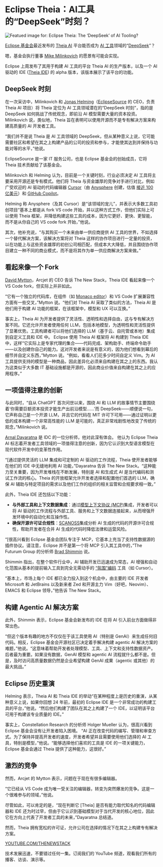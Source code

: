 # Eclipse Theia：AI工具的“DeepSeek”时刻？

![Featued image for: Eclipse Theia: The ‘DeepSeek’ of AI Tooling?](https://cdn.thenewstack.io/media/2025/03/2ba92d47-planet-volumes-w1hqljythcm-unsplash-1024x644.jpg)

[Eclipse 基金会](https://thenewstack.io/alternative-to-visual-studio-marketplace-gains-momentum/)最近发布的 [Theia AI](https://theia-ide.org/docs/theia_ai/) 平台能否成为 [AI 工具](https://thenewstack.io/ai-powered-coding-developer-tool-trends-to-monitor-in-2025/)领域的“[DeepSeek](https://thenewstack.io/icymi-deepseek-is-an-open-source-success-story/)”？

嗯，基金会执行董事 [Mike Milinkovich](https://www.linkedin.com/in/mikemilinkovich/?originalSubdomain=ca) 的愿景有可能会实现。

Eclipse 上周发布了其用于构建 AI 工具的平台 Theia AI 的生产版本，以及一个 AI 驱动的 IDE ([Theia IDE](https://theia-ide.org/)) 的 alpha 版本，该版本展示了该平台的功能。

## DeepSeek 时刻

在一次采访中，Milinkovich 和 [Jonas Helming](https://www.linkedin.com/in/jonas-helming-76303b28/)（[EclipseSource](https://eclipsesource.com/) 的 CEO，负责 Theia AI 项目）将 Theia 定位为 AI 工具领域潜在的“DeepSeek 时刻”，指的是 DeepSeek 如何挑战了传统观念，即前沿 AI 模型需要大量的资本投资。Milinkovich 说，类似地，Theia 旨在表明可以使用开源而不是专有解决方案来构建高质量的 AI 开发者工具。

“我们并不是说 Theia 是 AI 工具领域的 DeepSeek，但从某种意义上说，它可能需要社区和希望在其之上构建产品的公司的投资和参与，才能使其达到并保持与功能对等的水平，”他说。

EclipseSource 是一家 IT 服务公司，也是 Eclipse 基金会的创始成员，它将 Theia 技术贡献给了该基金会。

Milinkovich 和 Helming 认为，目前是一个关键时刻，行业必须决定 AI 工具将主要采用开源还是专有模式。他们将 Theia 与资金雄厚的竞争对手进行对比，例如广受欢迎的 AI 驱动的代码编辑器 [Cursor](https://thenewstack.io/using-cursor-ai-as-part-of-your-development-workflow/)（由 [Anysphere](https://anysphere.inc/) 创建，估值 [接近 100 亿美元](https://www.bloomberg.com/news/articles/2025-03-07/ai-startup-anysphere-in-talks-for-close-to-10-billion-valuation)）和 [GitHub Copilot](https://thenewstack.io/github-copilot-a-powerful-controversial-autocomplete-for-developers/)。

Helming 称 Anysphere（及其 Cursor）是“该领域的宠儿”，并表示大多数工具初创项目“基本上都是从 fork VS code 开始，并以这种方式工作，但他们实际上可以使用 Theia 框架，并降低构建这些工具的成本，因为它更好、更快、更智能，而不是从你自己的 VS code fork 开始，”他说。

其次，他补充说，“与其购买一个未来由单一供应商提供 AI 工具的世界，不如选择一个替代解决方案，该解决方案将对 Theia 这样的协作项目进行一定量的投资，以在功能上与这些资金雄厚的初创公司相匹配，但成本大大降低，并且围绕协作项目建立一种不同的商业模式，而不是将其作为单一供应商解决方案来做。”

## 看起来像一个 Fork

[David Mytton](https://www.linkedin.com/in/davidmytton/)，Arcjet 的 CEO 告诉 The New Stack，Theia IDE 看起来像一个 VS Code fork，但实际上并非如此。

“它有一个独立的代码库，在组件（如 [Monaco editor](https://microsoft.github.io/monaco-editor/)）和 VS Code 扩展兼容性方面有一些交叉，”Mytton 说。“他们对 Theia AI 采取了类似的方法，Theia AI 是他们用于构建 AI 功能的框架，在该框架中，模型和 UX 可以互换。”

事实上，Theia AI 为开发者提供了灵活性、透明性和选择自由，这与专有解决方案不同。它还允许开发者使用任何 LLM，包括本地模型，为透明性和灵活性提供了显著优势。工具构建者可以将他们选择的 LLM（基于云、自托管或本地）集成到自定义工具和 IDE 中。
Eclipse 使用 Theia AI 框架将 AI 构建到 Theia IDE 中，这样“它实际上是专家代理的集合——代码完成、架构助手、终端命令助手——以及创建你自己的能力。这对开发者来说是有意义的，因为他们想看到幕后的细节并自定义东西，”Mytton 说。“例如，看看人们花多少时间自定义 Vim。为 AI 工具提供支持的模型是一种商品，因此差异化必须来自构建在其之上的东西。我认为这类似于大多数 IT 基础设施都是开源的，因此商业价值来自构建在其之上的应用程序。”

## 一项值得注意的创新

与此同时，“自从 ChatGPT 首次问世以来，围绕 AI 和 LLM 的故事情节主要围绕着‘你需要巨额资本投资才能生产出前沿模型……’而 DeepSeek——顺便说一句，它声称自己是一个开源 LLM，并且它的代码在 MIT 许可下可用——通过证明以更低的成本构建一个非常高性能的 LLM 是可能的，真正非常戏剧性地改变了传统的观念，”Milinkovich 说。

[Arnal Dayaratna](https://www.idc.com/getdoc.jsp?containerId=PRF004946) 是 IDC 的一位分析师，他对此深有体会。
他认为 Eclipse Theia AI 标志着开发者工具领域的一项值得注意的创新，因为它认识到大型语言模型在现代软件开发中的变革性作用。

“[通过提供灵活的 LLM 集成和可定制的 AI 驱动的工作流程，Theia 使开发者能够在他们的 IDE 中无缝地利用 AI 功能，”Dayaratna 告诉 The New Stack。“这种能力至关重要，因为开发堆栈在不断发展，特别是 AI 和生成式 AI 是当代编码和测试工作流的核心。Theia 的开放框架允许开发者选择和配置他们首选的 LLM，确保 AI 辅助与特定项目的需求以及他们工作的组织的相关监管和合规要求相一致。”

此外，Theia IDE 还包括以下功能：

*   **与外部工具和上下文数据集成**：通过[模型上下文协议 (MCP)](https://thenewstack.io/mcp-the-missing-link-between-ai-agents-and-apis/)集成，开发者可以将 AI 驱动的工作流程与外部工具、服务和上下文数据连接起来，从而增强开发环境中的自动化和互操作性。
*   **确保开源许可证合规性**：[SCANOSS](https://www.scanoss.com/)集成分析 AI 生成的代码的开源许可合规性，帮助开发者在合并 AI 生成的代码时降低法律和运营风险。

“[很高兴看到 Eclipse 基金会团队专注于 MCP，它基本上充当了支持性数据源的插件协议。请注意，Eclipse 并不是第一个将 MCP 引入其工具中的，”The Futurum Group 的分析师 [Brad Shimmin](https://www.linkedin.com/in/bradshimmin/) 说。

Shimmin 指出，在整个软件行业中，AI 辅助开发已迅速成为常态，AI 增强和自动化范围从基本的提前输入工具到完全无需动手的 [“氛围”编码](https://thenewstack.io/vibe-coding-where-everyone-can-speak-computer-programming/) 工具（如 Cursor）。

“基本上，市场上每个 IDE 都已全力投入到这个机会中，由主要的 IDE 开发者 Microsoft 和 JetBrains 以及新来者 Zed 和开源主力 Vim（好吧，Neovim）、EMACS 和 Eclipse 领导，”他告诉 The New Stack。

## 构建 Agentic AI 解决方案

此外，Shimmin 表示，Eclipse 基金会新发布的 IDE 在将 AI 引入前台方面做得非常出色。

“但这个版本有趣的地方不仅仅在于该工具使用 AI（特别是 GenAI）来生成任何旧代码。相反，Eclipse 基金会开源社区已决定着手解决构建 agentic AI 解决方案的难题，”他说。“这意味着帮助开发者处理模型、工具、上下文和支持性数据资产。后者最为重要。如果没有数据，GenAI 模型和 agentic AI 流程就什么都不是。但是，及时访问高质量数据仍然是企业希望构建 GenAI 成果（agentic 或其他）的最大挑战。”

## Eclipse 历史重演

Helming 表示，Theia AI 和 Theia IDE 的举动“在某种程度上是历史的重演，从某种意义上说，如果你回想 24 年前，最初的 Eclipse IDE 是一个非常成功的构建工具的平台，”他说。“然后他们构建了团队在其之上构建了一个 IDE，以证明该平台可用于构建该专业质量的 IDE。”

事实上，Constellation Research 的分析师 Holger Mueller 认为，很高兴看到 Eclipse 基金会没有让开发者陷入困境。
“AI 正在改变代码的编写、管理和审查方式。为了保持并提高开发者的速度，开发者希望并且需要使用他们选择的 AI 工具，特别是模型，”他说。“能够选择他们喜欢的工具是 IDE 的一项关键能力，Eclipse 基金会通过 Theia 提供了这种能力，这很好。”

## 激烈的竞争

然而，Arcjet 的 Mytton 表示，问题在于现在有很多编辑器。

“它已经从 VS Code 成为唯一受关注的编辑器，转变为突然爆发的竞争。这是一个很难参与的领域，”他说。

尽管如此，可以肯定的是，“现在判断它 [Theia] 是否有能力取代知名的代码编辑器和 IDE 还为时过早，但由于它认识到基础模型对于当代开发的核心地位，因此它在方向上代表了开发者工具的未来，”Dayaratna 总结道。

然而，Theia 拥有宽松的许可证，允许公司在选择的情况下在其之上构建专有解决方案。

[YOUTUBE.COM/THENEWSTACK](https://youtube.com/thenewstack?sub_confirmation=1)

技术发展迅速，不要错过任何一集。订阅我们的 YouTube 频道，观看我们所有的播客、访谈、演示等。